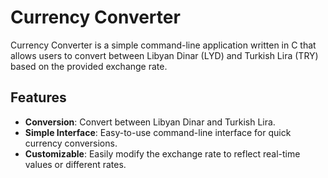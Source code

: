 # Currency Converter

Currency Converter is a simple command-line application written in C that allows users to convert between Libyan Dinar (LYD) and Turkish Lira (TRY) based on the provided exchange rate.

## Features

- **Conversion**: Convert between Libyan Dinar and Turkish Lira.
- **Simple Interface**: Easy-to-use command-line interface for quick currency conversions.
- **Customizable**: Easily modify the exchange rate to reflect real-time values or different rates.
